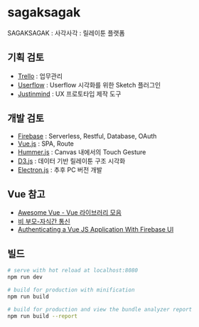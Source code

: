 # sagaksagak
SAGAKSAGAK : 사각사각 : 릴레이툰 플랫폼

## 기획 검토
- [Trello](https://trello.com/) : 업무관리
- [Userflow](https://abynim.github.io/UserFlows/) : Userflow 시각화를 위한 Sketch 플러그인
- [Justinmind](https://www.justinmind.com/) : UX 프로토타입 제작 도구

## 개발 검토
- [Firebase](https://firebase.google.com/) : Serverless, Restful, Database, OAuth
- [Vue.js](https://vuejs.org/) : SPA, Route
- [Hummer.js](http://hammerjs.github.io/) : Canvas 내에서의 Touch Gesture
- [D3.js](https://d3js.org/) : 데이터 기반 릴레이툰 구조 시각화
- [Electron.js](https://electron.atom.io/) : 추후 PC 버전 개발

## Vue 참고
- [Awesome Vue - Vue 라이브러리 모음](https://github.com/vuejs/awesome-vue)
- [비 부모-자식간 통신](https://kr.vuejs.org/v2/guide/components.html#비-부모-자식간-통신)
- [Authenticating a Vue JS Application With Firebase UI](https://medium.com/dailyjs/authenticating-a-vue-js-application-with-firebase-ui-8870a3a5cff8)

## 빌드

``` bash
# serve with hot reload at localhost:8080
npm run dev

# build for production with minification
npm run build

# build for production and view the bundle analyzer report
npm run build --report
```
